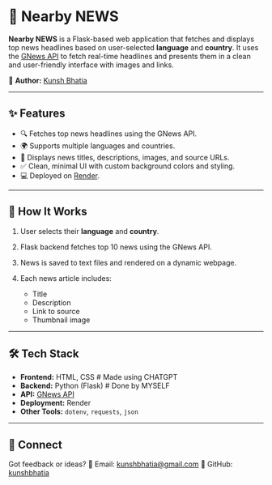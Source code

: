 # 📜 Nearby NEWS

**Nearby NEWS** is a Flask-based web application that fetches and displays top news headlines based on user-selected **language** and **country**. It uses the [GNews API](https://gnews.io/) to fetch real-time headlines and presents them in a clean and user-friendly interface with images and links.

📌 **Author:** [Kunsh Bhatia](https://github.com/kunshbhatia)

---

## ✨ Features

* 🔍 Fetches top news headlines using the GNews API.
* 🌍 Supports multiple languages and countries.
* 📰 Displays news titles, descriptions, images, and source URLs.
* ✅ Clean, minimal UI with custom background colors and styling.
* 💻 Deployed on [Render](https://render.com/).

---

## 🚀 How It Works

1. User selects their **language** and **country**.
2. Flask backend fetches top 10 news using the GNews API.
3. News is saved to text files and rendered on a dynamic webpage.
4. Each news article includes:

   * Title
   * Description
   * Link to source
   * Thumbnail image

---

## 🛠️ Tech Stack

* **Frontend:** HTML, CSS  # Made using CHATGPT
* **Backend:** Python (Flask) # Done by MYSELF
* **API:** [GNews API](https://gnews.io/)
* **Deployment:** Render
* **Other Tools:** `dotenv`, `requests`, `json`

---

## 💬 Connect

Got feedback or ideas?
📧 Email: [kunshbhatia@gmail.com](mailto:kunshbhatia@gmail.com)
📍 GitHub: [kunshbhatia](https://github.com/kunshbhatia)
